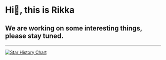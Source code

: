 # Hi👋, this is Rikka

## We are working on some interesting things, please stay tuned.

---

[![Star History Chart](https://api.star-history.com/svg?repos=RikkaE/RikkaE&type=Date)](https://www.star-history.com/#RikkaE/RikkaE&Date)
